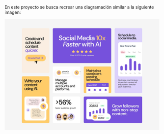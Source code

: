 En este proyecto se busca recrear una diagramación similar a la siguiente imagen:

![Referencia de diagramación](https://github.com/ledzerck/portfolio/blob/main/imgs/preview-desktop.jpg)
